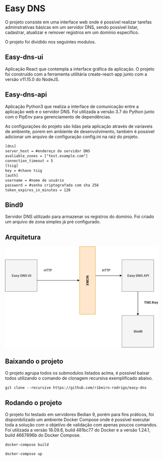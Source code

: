 # Easy DNS 

O projeto consiste em uma interface web onde é possível realizar tarefas adminstrativas básicas em um servidor DNS, 
sendo possível listar, cadastrar, atualizar e remover registros em um domínio específico. 

O projeto foi dividido nos seguintes modulos. 

## Easy-dns-ui 
Aplicação React que contempla a interface gráfica da aplicação. O projeto foi construído com a ferramenta utilitária 
create-react-app junto com a versão v11.15.0 do NodeJS. 


## Easy-dns-api 
Aplicação Python3 que realiza a interface de comunicação entre a aplicação web e o servidor DNS. Foi utilizada a versão 3.7 do Python
junto com o PipEnv para gerenciamento de dependências. 

As configurações do projeto são lidas pela aplicação através de variaveis de ambiente, porem em ambiente de desenvolvimento, também 
é possível adicionar um arquivo de configuração config.ini na raiz do projeto. 

```
[dns]
server_host = #endereço do servidor DNS
avaliable_zones = ["test.example.com"]
connection_timeout = 5
[tsig]
key = #chave tsig
[auth]
username = #nome de usuário
password = #senha criptografada com sha 256
token_expires_in_minutes = 120
```

## Bind9 
Servidor DNS utilizado para armazenar os registros do domínio. Foi criado um arquivo de zona simples já pré configurado. 

## Arquitetura

![alt text](https://raw.githubusercontent.com/ribeiro-rodrigo/easy-dns/master/easy-dns.png)

## Baixando o projeto 
O projeto agrupa todos os submodulos listados acima, é possível baixar todos utilizando o comando de clonagem recursiva 
exemplificado abaixo.

```shell
git clone --recursive https://github.com/ribeiro-rodrigo/easy-dns
```
## Rodando o projeto 
O projeto foi testado em servidores Bedian 9, porém para fins práticos, foi disponibilizado um ambiente Docker Compose onde é possível
executar toda a solução com o objetívo de validação com apenas poucos comandos. Foi utilizada a versão 18.09.6, build 481bc77
do Docker e a versão 1.24.1, build 4667896b do Docker Compose. 

```shell
docker-compose build 
```

```shell
docker-compose up
```
